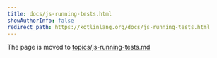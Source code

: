 ```yaml
---
title: docs/js-running-tests.html
showAuthorInfo: false
redirect_path: https://kotlinlang.org/docs/js-running-tests.html
---
```


The page is moved to [topics/js-running-tests.md](../../../../docs/topics/js/js-running-tests.md)
